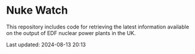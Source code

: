 # Nuke Watch

This repository includes code for retrieving the latest information available on the output of EDF nuclear power plants in the UK.

Last updated: 2024-08-13 20:13